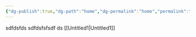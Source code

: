 ```yaml
---
{"dg-publish":true,"dg-path":"home","dg-permalink":"home","permalink":"/home/","tags":["gardenEntry"]}
---
```



sdfdsfds
sdfdsfsfsdf
ds
[[Untitled1\|Untitled1]]
